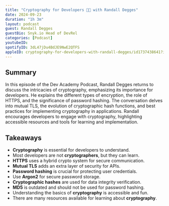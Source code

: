 ```yaml
---
title: "Cryptography for Developers 👨‍💻 with Randall Degges"
date: 2024-09-23
duration: "1h 3m"
layout: podcast
guest: Randall Degges
guestBio: Snyk.io Head of DevRel
categories: [Podcast]
youtubeID: 
spotifyID: 3dL47jDu4BdJE9NwE2QTFS
appleID: cryptography-for-developers-with-randall-degges/id1737438641?i=1000670458481
---
```

## Summary
In this episode of the Dev Academy Podcast, Randall Degges returns to discuss the intricacies of cryptography, emphasizing its importance for developers. He explains the different types of encryption, the role of HTTPS, and the significance of password hashing. The conversation delves into mutual TLS, the evolution of cryptographic hash functions, and best practices for implementing cryptography in applications. Randall encourages developers to engage with cryptography, highlighting accessible resources and tools for learning and implementation.

## Takeaways
- **Cryptography** is essential for developers to understand.
- Most developers are not **cryptographers**, but they can learn.
- **HTTPS** uses a hybrid crypto system for secure communication.
- **Mutual TLS** adds an extra layer of security for APIs.
- **Password hashing** is crucial for protecting user credentials.
- Use **Argon2** for secure password storage.
- **Cryptographic hashes** are used for data integrity verification.
- **MD5** is outdated and should not be used for password hashing.
- Understanding the basics of **cryptography** is accessible and fun.
- There are many resources available for learning about **cryptography**.